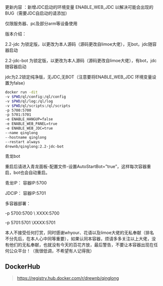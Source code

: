 更新内容 ：新增JDC启动的环境变量 ENABLE_WEB_JDC 以解决可能会出现的BUG（需要JDC自启动的请添加）

仅限服务器、pc及部分arm等设备使用

版本介绍：

2.2-jdc 为锁定版，以更改为本人源码（源码更改自limoe大佬），无bot，jdc随容器启动

2.2-jdc-bot 为锁定版，以更改为本人源码（源码更改自limoe大佬），有bot，jdc随容器启动

jdc为2.2锁定纯净版，无JDC,无BOT（注意要将ENABLE_WEB_JDC 环境变量设置为false）

``` sh
docker run -dit
-v $PWD/ql/config:/ql/config
-v $PWD/ql/log:/ql/log
-v $PWD/ql/scripts:/ql/scripts
-p 5700:5700
-p 5701:5701
-e ENABLE_HANGUP=false
-e ENABLE_WEB_PANEL=true
-e ENABLE_WEB_JDC=true
--name qinglong
--hostname qinglong
--restart always
drewnb/qinglong:2.2-jdc-bot
```

青龙bot

重启后请进入青龙面板-配置文件-设置AutoStartBot=”true”，这样每次容器重启，bot也会自动重启。

青龙IP： 容器IP:5700

JDCIP： 容器IP:5701

多容器部署：

-p 5700:5700 \ XXXX:5700

-p 5701:5701 \XXXX:5701

本人不接受任何打赏，同时感谢whyour、花语以及limoe大佬的无私奉献（排名不分先后，在本人心中同等重要），如果认同本容器，烦请多多关注以上大佬，没有他们的无私奉献，也就没有今天的百花齐放，最后警告，不要让本容器出现在任何公众平台！（我很低调，不希望有人记得我）

## DockerHub
> https://registry.hub.docker.com/r/drewnb/qinglong
